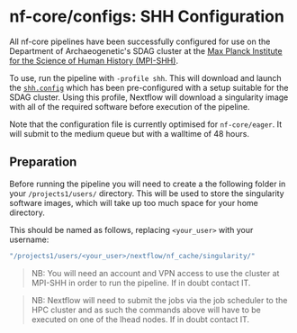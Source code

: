 # nf-core/configs: SHH Configuration

All nf-core pipelines have been successfully configured for use on the Department of Archaeogenetic's SDAG cluster at the [Max Planck Institute for the Science of Human History (MPI-SHH)](http://shh.mpg.de).

To use, run the pipeline with `-profile shh`. This will download and launch the [`shh.config`](../conf/shh.config) which has been pre-configured with a setup suitable for the SDAG cluster. Using this profile, Nextflow will download a singularity image with all of the required software before execution of the pipeline.

Note that the configuration file is currently optimised for `nf-core/eager`. It
will submit to the medium queue but with a walltime of 48 hours.

## Preparation

Before running the pipeline you will need to create a the following folder in your `/projects1/users/` directory. This will be used to store the singularity software images, which
will take up too much space for your home directory.

This should be named as follows, replacing `<your_user>` with your username:

```bash
"/projects1/users/<your_user>/nextflow/nf_cache/singularity/"
```

>NB: You will need an account and VPN access to use the cluster at MPI-SHH in order to run the pipeline. If in doubt contact IT.

>NB: Nextflow will need to submit the jobs via the job scheduler to the HPC cluster and as such the commands above will have to be executed on one of the lhead nodes. If in doubt contact IT.
